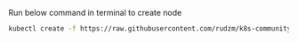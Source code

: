 Run below command in terminal to create node

```sh
kubectl create -f https://raw.githubusercontent.com/rudzm/k8s-community/master/deployment.yaml
```
